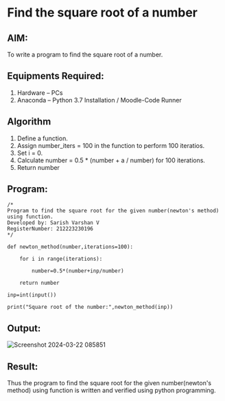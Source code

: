 # Find the square root of a number

## AIM:
To write a program to find the square root of a number.

## Equipments Required:
1. Hardware – PCs
2. Anaconda – Python 3.7 Installation / Moodle-Code Runner

## Algorithm
1. Define a function.
2. Assign number_iters = 100 in the function to perform 100 iteratios.
3. Set i = 0.
4. Calculate  number = 0.5 * (number + a / number) for 100 iterations.
5. Return number

## Program:
```
/*
Program to find the square root for the given number(newton's method) using function.
Developed by: Sarish Varshan V
RegisterNumber: 212223230196 
*/
```
```
def newton_method(number,iterations=100):

    for i in range(iterations):
    
        number=0.5*(number+inp/number)
        
    return number
    
inp=int(input())

print("Square root of the number:",newton_method(inp))

```

## Output: 
 ![Screenshot 2024-03-22 085851](https://github.com/sarishvarshan/Square-root-of-a-number/assets/152167665/1fb07f43-7f24-4ff1-929a-93bb2f615d09)


## Result:
Thus the program to find the square root for the given number(newton's method) using function is written and verified using python programming.
